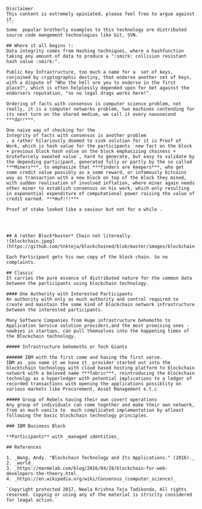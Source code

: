 
````
Disclaimer
This content is extremely opiniated, please feel free to argue against it. 
```
Some  popular brotherly examples to this technology are distributed source code mangement technologies like Git, SVN.

## Where it all begins !:
Data integrity comes from Hashing techniques, where a hashfunction taking any amount of data to produce a ":smirk: collision resistant hash value :smirk:".

Public Key Infrastructure, too much a name for a  set of keys, conjoined by cryptographic destiny, that endorse another set of keys, with a dispute of "Who the hell are you to endorse in the first place?", which is often helplessly depended upon for bet against the endorsers reputation, "so no legal drags works here!".

Ordering of facts with consensus is computer science problem, not really, it is a computer networks problem, two machines contending for 
its next turn on the shared medium, we call it every nanosecond ***da!!***. 

One naive way of checking for the  
Integrity of facts with consensus is another problem
, a rather hilariously doomed to sink solution for it is Proof of Work, which is hash value for the participants `new fact on the block + previous block hash value on the block emphasizing chainess + bruteforcely sweated value`, hard to generate, but easy to validate by the depending participant, generated fully or partly by the so called ***Miners***, to emphasize that ***finders are keepers***, who get some credit value possibly as a some reward, or infamously bitcoins way as transaction with a new block on top of the block they mined, with sudden realisation of involved inflation, where miner again needs other miner to establish consensus on his work, which only resulting in exponential expenditure of computational power raising the value of credit earned. ***Huf!!!***

Proof of stake looked like a saviour but not for a while .




## A rather Block*buster* Chain not litereally.
![blockchain.jpeg](https://github.com/tnkteja/blockchained/blob/master/images/blockchain.jpeg)

Each Participant gets his own copy of the block chain. So no complaints.

## Classic
It carries the pure essence of distributed nature for the common data between the participants using blockchain technology. 

#### One Authority with Interested Participants
An authority with only as much authority and control required to create and maintain the some kind of blockchain network infrastructure between the interested participants.

Many Software Companies from Huge infrastructure behemoths to Application Service solution providers,and the most promising ones - newbies in startups, can pull themselves into the happening times of the Blockchain technology.

##### Infrastructure behemoths or Tech Giants

###### IBM with the first come and having the first serve.
IBM as _you name it we have it_ provider started out into the blocktchain technology with cloud based hosting platform to blockchain network with a beloved name ***fabric***, reintroducing the blockchain technolgy as a hyperledger with potential implications to a ledger of recorded transactions with opening the applications possiblity on various markets like Procurement, Asset Management e.t.c 

##### Group of Rebels having their own covert operations
Any group of individuals can come together and make their own network, from as much vanila to  much complicated implementation by atleast following the basic blockchain technology principles.

### IBM Business Block

**Participants** with _managed identities_ 

## References

1. _Wang, Andy. "Blockchain Technology and Its Applications." (2016)._
2. _world_
3. _https://marmelab.com/blog/2016/04/28/blockchain-for-web-developers-the-theory.html_
4. _https://en.wikipedia.org/wiki/Consensus_(computer_science)_

`Copyright protected 2017, Neela Krishna Teja Tadikonda, All rights reserved. Copynig or using any of the material is striclty considered for leagal action.`
